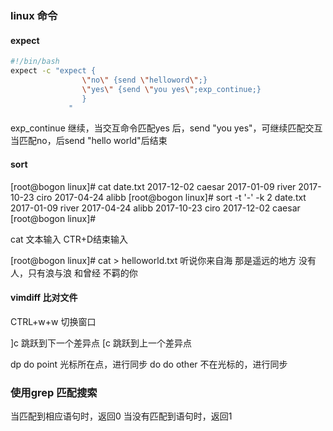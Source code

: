 ### linux 命令

#### expect

```bash
#!/bin/bash
expect -c "expect {
                \"no\" {send \"helloword\";}
                \"yes\" {send \"you yes\";exp_continue;}
                }
             "
```

exp_continue 继续，当交互命令匹配yes 后，send "you yes"，可继续匹配交互
当匹配no，后send "hello world"后结束

#### sort

[root@bogon linux]# cat date.txt
2017-12-02 caesar
2017-01-09 river
2017-10-23 ciro
2017-04-24 alibb
[root@bogon linux]# sort -t '-' -k 2 date.txt
2017-01-09 river
2017-04-24 alibb
2017-10-23 ciro
2017-12-02 caesar
[root@bogon linux]#

cat  文本输入 CTR+D结束输入

[root@bogon linux]# cat > helloworld.txt
 听说你来自海
    那是遥远的地方
没有人，只有浪与浪
    和曾经
   不羁的你

#### vimdiff 比对文件

CTRL+w+w 切换窗口

]c 跳跃到下一个差异点
[c 跳跃到上一个差异点

dp do point 光标所在点，进行同步
do do other 不在光标的，进行同步

### 使用grep 匹配搜索

当匹配到相应语句时，返回0
当没有匹配到语句时，返回1

